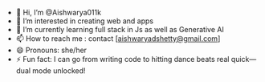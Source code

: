 - 👋 Hi, I’m @Aishwarya011k
- 👀 I’m interested in creating web and apps
- 🌱 I’m currently learning full stack in Js as well as Generative AI
- 📫 How to reach me : contact [aishwaryadshetty@gmail.com]
- 😄 Pronouns: she/her
- ⚡ Fun fact: I can go from writing code to hitting dance beats real quick—dual mode unlocked!

<!---
Aishwarya011k/Aishwarya011k is a ✨ special ✨ repository because its `README.md` (this file) appears on your GitHub profile.
You can click the Preview link to take a look at your changes.
--->
